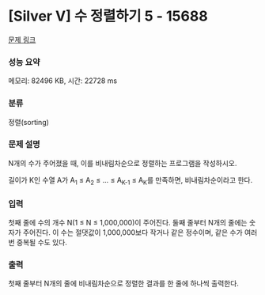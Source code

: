 # [Silver V] 수 정렬하기 5 - 15688 

[문제 링크](https://www.acmicpc.net/problem/15688) 

### 성능 요약

메모리: 82496 KB, 시간: 22728 ms

### 분류

정렬(sorting)

### 문제 설명

<p>N개의 수가 주어졌을 때, 이를 비내림차순으로 정렬하는 프로그램을 작성하시오.</p>

<p>길이가 K인 수열 A가 A<sub>1</sub> ≤ A<sub>2</sub> ≤ ... ≤ A<sub>K-1</sub> ≤ A<sub>K</sub>를 만족하면, 비내림차순이라고 한다.</p>

### 입력 

 <p>첫째 줄에 수의 개수 N(1 ≤ N ≤ 1,000,000)이 주어진다. 둘째 줄부터 N개의 줄에는 숫자가 주어진다. 이 수는 절댓값이 1,000,000보다 작거나 같은 정수이며, 같은 수가 여러 번 중복될 수도 있다.</p>

### 출력 

 <p>첫째 줄부터 N개의 줄에 비내림차순으로 정렬한 결과를 한 줄에 하나씩 출력한다.</p>

